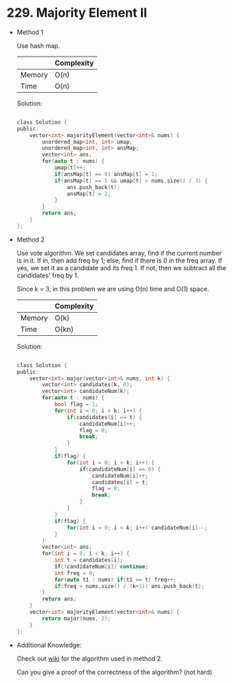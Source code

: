 # 229. Majority Element II 
- Method 1

    Use hash map.

    | |   Complexity  |
    | ----------- | ----------- | 
    |  Memory     | O(n) | 
    |      Time       |  O(n) | 


    Solution:

    ``` h

    class Solution {
    public:
        vector<int> majorityElement(vector<int>& nums) {
            unordered_map<int, int> umap;
            unordered_map<int, int> ansMap;
            vector<int> ans;
            for(auto t : nums) {
                umap[t]++;
                if(ansMap[t] == 0) ansMap[t] = 1;
                if(ansMap[t] == 1 && umap[t] > nums.size() / 3) {
                    ans.push_back(t);
                    ansMap[t] = 2;
                }
            }
            return ans;
        }
    };

    ```

- Method 2

    Use vote algorithm. We set candidates array, find if the current number is in it. If in, then add freq by 1; else, find if there is 0 in the freq array. If yes, we set it as a candidate and its freq 1. If not, then we subtract all the candidates' freq by 1.

    Since k = 3, in this problem we are using O(n) time and O(1) space.

    | |   Complexity  |
    | ----------- | ----------- | 
    |  Memory     | O(k) | 
    |      Time       |  O(kn) | 


    Solution:

    ``` h

    class Solution {
    public:
        vector<int> major(vector<int>& nums, int k) {
            vector<int> candidates(k, 0);
            vector<int> candidateNum(k);
            for(auto t : nums) {
                bool flag = 1;
                for(int i = 0; i < k; i++) {
                    if(candidates[i] == t) {
                        candidateNum[i]++;
                        flag = 0;
                        break;
                    } 
                }
                if(flag) {
                    for(int i = 0; i < k; i++) {
                        if(candidateNum[i] == 0) {
                            candidateNum[i]++;
                            candidates[i] = t;
                            flag = 0;
                            break;
                        }
                    }
                }
                if(flag) {
                    for(int i = 0; i < k; i++) candidateNum[i]--;
                }
            }
            vector<int> ans;
            for(int i = 0; i < k; i++) {
                int t = candidates[i];
                if(!candidateNum[i]) continue;
                int freq = 0;
                for(auto t1 : nums) if(t1 == t) freq++;
                if(freq > nums.size() / (k+1)) ans.push_back(t);
            }
            return ans;
        }
        vector<int> majorityElement(vector<int>& nums) {
            return major(nums, 2);
        }
    };

    ```

- Additional Knowledge:
       
    Check out [wiki](https://en.wikipedia.org/wiki/Boyer%E2%80%93Moore_majority_vote_algorithm) for the algorithm used in method 2.

    Can you give a proof of the correctness of the algorithm? (not hard)



<br>